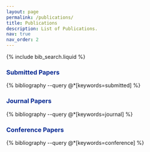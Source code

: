 ```yaml
---
layout: page
permalink: /publications/
title: Publications
description: List of Publications.
nav: true
nav_order: 2
---
```


<!-- _pages/publications.md -->

<!-- Bibsearch Feature -->
{% include bib_search.liquid %}

<div class="publications">

  <h3 style="font-weight: bold; color: #002691;">Submitted Papers</h3>
  <div class="submitted">
    {% bibliography --query @*[keywords=submitted] %}
  </div>

  <h3 style="font-weight: bold; color: #002691;">Journal Papers</h3>
  <div class="journal">
    {% bibliography --query @*[keywords=journal] %}
  </div>

  <h3 style="font-weight: bold; color: #002691;">Conference Papers</h3>
  <div class="conference">
    {% bibliography --query @*[keywords=conference] %}
  </div>

</div>
